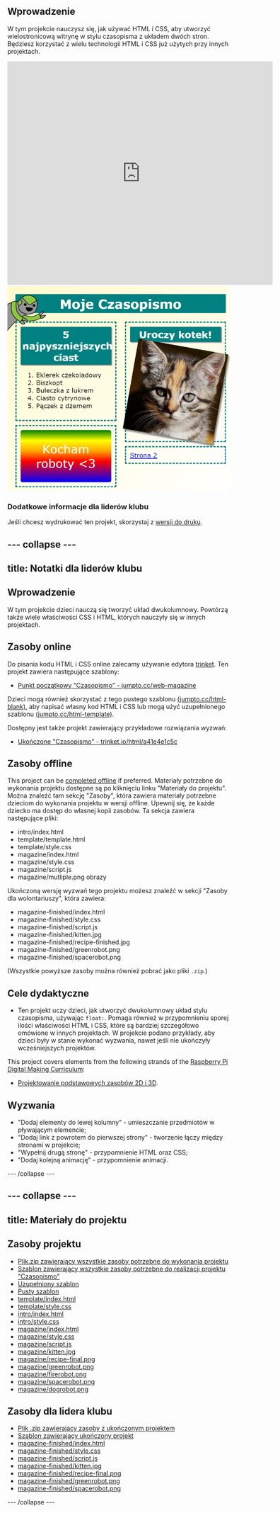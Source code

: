 ## Wprowadzenie

W tym projekcie nauczysz się, jak używać HTML i CSS, aby utworzyć wielostronicową witrynę w stylu czasopisma z układem dwóch stron. Będziesz korzystać z wielu technologii HTML i CSS już użytych przy innych projektach.

<div class="trinket">
  <iframe src="https://trinket.io/embed/html/a41e4e1c5c?outputOnly=true&start=result" width="600" height="505" frameborder="0" marginwidth="0" marginheight="0" allowfullscreen>
  </iframe>
  <img src="images/magazine-final.png">
</div>

### Dodatkowe informacje dla liderów klubu

Jeśli chcesz wydrukować ten projekt, skorzystaj z [wersji do druku](https://projects.raspberrypi.org/en/projects/magazine/print).

## \--- collapse \---

## title: Notatki dla liderów klubu

## Wprowadzenie

W tym projekcie dzieci nauczą się tworzyć układ dwukolumnowy. Powtórzą także wiele właściwości CSS i HTML, których nauczyły się w innych projektach.

## Zasoby online

Do pisania kodu HTML i CSS online zalecamy używanie edytora [trinket](https://trinket.io/). Ten projekt zawiera następujące szablony:

* [Punkt początkowy "Czasopismo" - jumpto.cc/web-magazine](http://jumpto.cc/web-magazine)

Dzieci mogą również skorzystać z tego pustego szablonu [(jumpto.cc/html-blank)](http://jumpto.cc/html-blank), aby napisać własny kod HTML i CSS lub mogą użyć uzupełnionego szablonu [(jumpto.cc/html-template)](http://jumpto.cc/html-template).

Dostępny jest także projekt zawierający przykładowe rozwiązania wyzwań:

* [Ukończone "Czasopismo" - trinket.io/html/a41e4e1c5c](https://trinket.io/html/a41e4e1c5c)

## Zasoby offline

This project can be [completed offline](https://rpf.io/html-offline) if preferred. Materiały potrzebne do wykonania projektu dostępne są po kliknięciu linku "Materiały do projektu". Można znaleźć tam sekcję "Zasoby", która zawiera materiały potrzebne dzieciom do wykonania projektu w wersji offline. Upewnij się, że każde dziecko ma dostęp do własnej kopii zasobów. Ta sekcja zawiera następujące pliki:

* intro/index.html
* template/template.html
* template/style.css
* magazine/index.html
* magazine/style.css
* magazine/script.js
* magazine/mutliple.png obrazy

Ukończoną wersję wyzwań tego projektu możesz znaleźć w sekcji "Zasoby dla wolontariuszy", która zawiera:

* magazine-finished/index.html
* magazine-finished/style.css
* magazine-finished/script.js
* magazine-finished/kitten.jpg
* magazine-finished/recipe-finished.jpg
* magazine-finished/greenrobot.png
* magazine-finished/spacerobot.png

(Wszystkie powyższe zasoby można również pobrać jako pliki `.zip`.)

## Cele dydaktyczne

* Ten projekt uczy dzieci, jak utworzyć dwukolumnowy układ stylu czasopisma, używając `float:`. Pomaga również w przypomnieniu sporej ilości właściwości HTML i CSS, które są bardziej szczegółowo omówione w innych projektach. W projekcie podano przykłady, aby dzieci były w stanie wykonać wyzwania, nawet jeśli nie ukończyły wcześniejszych projektów. 

This project covers elements from the following strands of the [Raspberry Pi Digital Making Curriculum](https://rpf.io/curriculum):

* [Projektowanie podstawowych zasobów 2D i 3D](https://www.raspberrypi.org/curriculum/design/creator).

## Wyzwania

* "Dodaj elementy do lewej kolumny" - umieszczanie przedmiotów w pływającym elemencie;
* "Dodaj link z powrotem do pierwszej strony" - tworzenie łączy między stronami w projekcie;
* "Wypełnij drugą stronę" - przypomnienie HTML oraz CSS;
* "Dodaj kolejną animację" - przypomnienie animacji.

\--- /collapse \---

## \--- collapse \---

## title: Materiały do projektu

## Zasoby projektu

* [Plik.zip zawierający wszystkie zasoby potrzebne do wykonania projektu](https://rpf.io/p/en/magazine-go)
* [Szablon zawierający wszystkie zasoby potrzebne do realizacji projektu "Czasopismo"](http://jumpto.cc/web-magazine)
* [Uzupełniony szablon](http://jumpto.cc/trinket-template)
* [Pusty szablon](http://jumpto.cc/trinket-blank)
* [template/index.html](resources/template-index.html)
* [template/style.css](resources/template-style.css)
* [intro/index.html](resources/intro-index.html)
* [intro/style.css](resources/intro-style.css)
* [magazine/index.html](resources/magazine-index.html)
* [magazine/style.css](resources/magazine-style.css)
* [magazine/script.js](resources/magazine-script.js)
* [magazine/kitten.jpg](resources/magazine-kitten.jpg)
* [magazine/recipe-final.png](resources/magazine-recipe-final.png)
* [magazine/greenrobot.png](resources/magazine-greenrobot.png)
* [magazine/firerobot.png](resources/magazine-firerobot.png)
* [magazine/spacerobot.png](resources/magazine-spacerobot.png)
* [magazine/dogrobot.png](resources/magazine-dogrobot.png)

## Zasoby dla lidera klubu

* [Plik .zip zawierający zasoby z ukończonym projektem](https://rpf.io/p/en/magazine-go)
* [Szablon zawierający ukończony projekt](https://trinket.io/html/a41e4e1c5c)
* [magazine-finished/index.html](resources/magazine-finished-index.html)
* [magazine-finished/style.css](resources/magazine-finished-style.css)
* [magazine-finished/script.js](resources/magazine-finished-script.js)
* [magazine-finished/kitten.jpg](resources/magazine-finished-kitten.jpg)
* [magazine-finished/recipe-final.png](resources/magazine-finished-recipe-final.png)
* [magazine-finished/greenrobot.png](resources/magazine-finished-greenrobot.png)
* [magazine-finished/spacerobot.png](resources/magazine-finished-spacerobot.png)

\--- /collapse \---